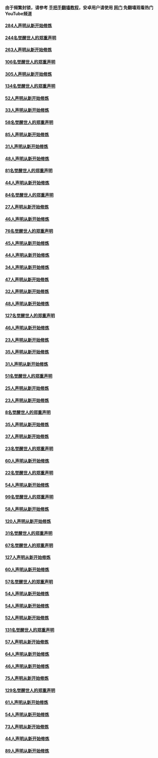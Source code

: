 #### 由于频繁封锁，请参考 [手把手翻墙教程](https://github.com/gfw-breaker/guides/wiki/)，安卓用户请使用 [网门](https://github.com/gfw-breaker/nogfw/blob/master/dl.md?t=04050900) 免翻墙观看热门YouTube频道 

#### [284人声明从新开始修炼](../pages/91/422707.md?t=04050900) 

#### [244名觉醒世人的郑重声明](../pages/91/422706.md?t=04050900) 

#### [263人声明从新开始修炼](../pages/91/422553.md?t=04050900) 

#### [106名觉醒世人的郑重声明](../pages/91/422552.md?t=04050900) 

#### [305人声明从新开始修炼](../pages/91/422153.md?t=04050900) 

#### [134名觉醒世人的郑重声明](../pages/91/422152.md?t=04050900) 

#### [52人声明从新开始修炼](../pages/91/421846.md?t=04050900) 

#### [33人声明从新开始修炼](../pages/91/421804.md?t=04050900) 

#### [58名觉醒世人的郑重声明](../pages/91/421845.md?t=04050900) 

#### [85人声明从新开始修炼](../pages/91/421769.md?t=04050900) 

#### [31人声明从新开始修炼](../pages/91/421763.md?t=04050900) 

#### [48人声明从新开始修炼](../pages/91/421605.md?t=04050900) 

#### [81名觉醒世人的郑重声明](../pages/91/421656.md?t=04050900) 

#### [44人声明从新开始修炼](../pages/91/421544.md?t=04050900) 

#### [84名觉醒世人的郑重声明](../pages/91/421543.md?t=04050900) 

#### [27人声明从新开始修炼](../pages/91/421465.md?t=04050900) 

#### [46人声明从新开始修炼](../pages/91/421454.md?t=04050900) 

#### [76名觉醒世人的郑重声明](../pages/91/421453.md?t=04050900) 

#### [45人声明从新开始修炼](../pages/91/421452.md?t=04050900) 

#### [44人声明从新开始修炼](../pages/91/421422.md?t=04050900) 

#### [34人声明从新开始修炼](../pages/91/421322.md?t=04050900) 

#### [47人声明从新开始修炼](../pages/91/421264.md?t=04050900) 

#### [32人声明从新开始修炼](../pages/91/421225.md?t=04050900) 

#### [48人声明从新开始修炼](../pages/91/421202.md?t=04050900) 

#### [127名觉醒世人的郑重声明](../pages/91/421224.md?t=04050900) 

#### [46人声明从新开始修炼](../pages/91/421203.md?t=04050900) 

#### [23人声明从新开始修炼](../pages/91/421138.md?t=04050900) 

#### [35人声明从新开始修炼](../pages/91/421122.md?t=04050900) 

#### [31人声明从新开始修炼](../pages/91/421081.md?t=04050900) 

#### [51名觉醒世人的郑重声明](../pages/91/421080.md?t=04050900) 

#### [25人声明从新开始修炼](../pages/91/421020.md?t=04050900) 

#### [23人声明从新开始修炼](../pages/91/420884.md?t=04050900) 

#### [8名觉醒世人的郑重声明](../pages/91/420883.md?t=04050900) 

#### [35人声明从新开始修炼](../pages/91/420809.md?t=04050900) 

#### [37人声明从新开始修炼](../pages/91/420766.md?t=04050900) 

#### [23名觉醒世人的郑重声明](../pages/91/420765.md?t=04050900) 

#### [60人声明从新开始修炼](../pages/91/420727.md?t=04050900) 

#### [22名觉醒世人的郑重声明](../pages/91/420726.md?t=04050900) 

#### [54人声明从新开始修炼](../pages/91/420529.md?t=04050900) 

#### [99名觉醒世人的郑重声明](../pages/91/420528.md?t=04050900) 

#### [58人声明从新开始修炼](../pages/91/420198.md?t=04050900) 

#### [120人声明从新开始修炼](../pages/91/420141.md?t=04050900) 

#### [31名觉醒世人的郑重声明](../pages/91/420197.md?t=04050900) 

#### [67名觉醒世人的郑重声明](../pages/91/420140.md?t=04050900) 

#### [127人声明从新开始修炼](../pages/91/420082.md?t=04050900) 

#### [60人声明从新开始修炼](../pages/91/420081.md?t=04050900) 

#### [57名觉醒世人的郑重声明](../pages/91/420080.md?t=04050900) 

#### [54人声明从新开始修炼](../pages/91/419533.md?t=04050900) 

#### [54人声明从新开始修炼](../pages/91/419532.md?t=04050900) 

#### [52人声明从新开始修炼](../pages/91/419531.md?t=04050900) 

#### [131名觉醒世人的郑重声明](../pages/91/419530.md?t=04050900) 

#### [57人声明从新开始修炼](../pages/91/419430.md?t=04050900) 

#### [64人声明从新开始修炼](../pages/91/419429.md?t=04050900) 

#### [46人声明从新开始修炼](../pages/91/419428.md?t=04050900) 

#### [75人声明从新开始修炼](../pages/91/419427.md?t=04050900) 

#### [129名觉醒世人的郑重声明](../pages/91/419426.md?t=04050900) 

#### [61人声明从新开始修炼](../pages/91/419198.md?t=04050900) 

#### [54人声明从新开始修炼](../pages/91/419197.md?t=04050900) 

#### [73人声明从新开始修炼](../pages/91/419196.md?t=04050900) 

#### [44人声明从新开始修炼](../pages/91/419075.md?t=04050900) 

#### [89人声明从新开始修炼](../pages/91/419074.md?t=04050900) 

